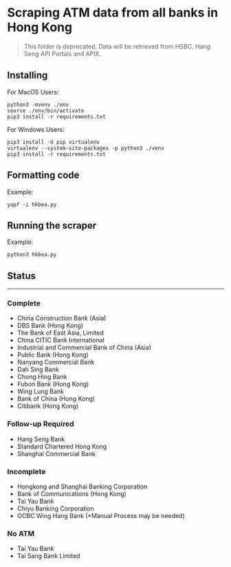 # Scraping ATM data from all banks in Hong Kong

> This folder is deprecated. Data will be retrieved from HSBC, Hang Seng API Portals and APIX.

## Installing

For MacOS Users:
````
python3 -mvenv ./env
source ./env/bin/activate
pip3 install -r requirements.txt
````

For Windows Users:
````
pip3 install -U pip virtualenv
virtualenv --system-site-packages -p python3 ./venv
pip3 install -r requirements.txt
````

## Formatting code
Example:
````
yapf -i hkbea.py
````

## Running the scraper
Example:
````
python3 hkbea.py
````

## Status

---

### Complete
- China Construction Bank (Asia)
- DBS Bank (Hong Kong)
- The Bank of East Asia, Limited
- China CITIC Bank International
- Industrial and Commercial Bank of China (Asia)
- Public Bank (Hong Kong)
- Nanyang Commercial Bank
- Dah Sing Bank
- Chong Hing Bank
- Fubon Bank (Hong Kong)
- Wing Lung Bank
- Bank of China (Hong Kong)
- Citibank (Hong Kong)

### Follow-up Required
- Hang Seng Bank
- Standard Chartered Hong Kong
- Shanghai Commercial Bank

### Incomplete
- Hongkong and Shanghai Banking Corporation
- Bank of Communications (Hong Kong)
- Tai Yau Bank
- Chiyu Banking Corporation
- OCBC Wing Hang Bank (*Manual Process may be needed)

### No ATM 
- Tai Yau Bank
- Tai Sang Bank Limited 
